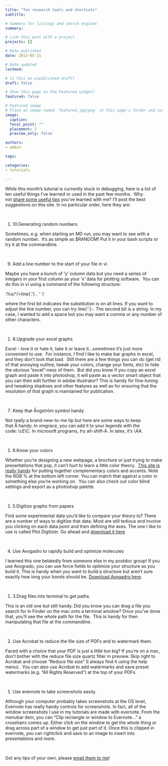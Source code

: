 ```yaml
---
title: "Ten research tools and shortcuts"
subtitle: 

# Summary for listings and search engines
summary: 

# Link this post with a project
projects: []

# Date published
date: 2013-05-21

# Date updated
lastmod: 

# Is this an unpublished draft?
draft: false

# Show this page in the Featured widget?
featured: false

# Featured image
# Place an image named `featured.jpg/png` in this page's folder and customize its options here.
image:
  caption: 
  focal_point: ""
  placement: 2
  preview_only: false

authors:
- admin

tags:

categories:
- tutorials

---
```

While this month’s tutorial is currently stuck in debugging, here is a list of ten useful things I’ve learned or used in the past few months.  Why not [share some useful tips](mailto:hjkulik@mit.edu?subject=My%20top%20tip "mailto:hjkulik@mit.edu?subject=My top tip") you’ve learned with me? I’ll post the best suggestions on this site. In no particular order, here they are:


 


1. 10.Generating random numbers

Sometimes, e.g. when starting an MD run, you may want to see with a random number.  It’s as simple as $RANDOM! Put it in your bash scripts or try it at the commandline.


 


9. Add a line number to the start of your file in vi


Maybe you have a bunch of ‘y’ column data but you need a series of integers in your first column as your ‘x’ data for plotting software.  You can do this in vi using a command of the following structure:


:%s/^/\=line('.') . ' '/


where the first bit indicates the substitution is on all lines. If you want to adjust the line number, you can try line(‘.’)-<offset>. The second bit is a string. In my case, I wanted to add a space but you may want a comma or any number of other characters.


 


1. 8.Upgrade your excel graphs

Excel - love it or hate it, take it or leave it...sometimes it’s just more convenient to use.  For instance, I find I like to make bar graphs in excel, and they don’t look that bad.  Still there are a few things you can do (get rid of that annoying outline, tweak your colors, change your fonts, etc) to hide the obvious “excel”-ness of them.  But did you know if you copy an excel graph and paste it into photoshop, it will paste as a vector smart object that you can then edit further in adobe illustrator? This is handy for fine-tuning and tweaking shadows and other features as well as for ensuring that the resolution of that graph is maintained for publication.


 


7. Keep that Ångström symbol handy


Not really a brand-new-to-me tip but here are some ways to keep that Å handy: In xmgrace, you can add it to your legends with the code: \cE\C. In microsoft programs, try alt-shift-A. In latex, it’s \AA.


 


1. 6.Know your colors

Whether you’re designing a new webpage, a brochure or just trying to make presentations that pop, it can’t hurt to learn a little color theory.  [This site is really handy](http://colorschemedesigner.com/ "http://colorschemedesigner.com/") for putting together complementary colors and accents. Note the RGB % at the bottom left corner. You can match that against a color in something else you’re working on.  You can also check out color blind settings and export as a photoshop palette.


 


1. 5.Digitize graphs from papers

Find some experimental data you’d like to compare your theory to? There are a number of ways to digitize that data. Most are still tedious and involve you clicking on each data point and then defining the axes. The one I like to use is called Plot Digitizer. Go ahead and [download it here](http://plotdigitizer.sourceforge.net/ "http://plotdigitizer.sourceforge.net/")


 


4. Use Avogadro to rapidly build and optimize molecules


I learned this one belatedly from someone else in my postdoc group! If you use Avogrado, you can use force fields to optimize your structure as you build it. This is handy when you want to build a structure but aren’t sure exactly how long your bonds should be. [Download Avogadro here](http://avogadro.openmolecules.net/wiki/Main_Page "http://avogadro.openmolecules.net/wiki/Main_Page").


 


1. 3.Drag files into terminal to get paths.

This is an old one but still handy. Did you know you can drag a file you search for in Finder on the mac onto a terminal window? Once you’ve done that, you’ll see the whole path for the file.  This is handy for then manipulating that file at the commandline.


 


2. Use Acrobat to reduce the file size of PDFs and to watermark them.


Faced with a choice that your PDF is just a little too big? If you’re on a mac, don’t bother with the reduce file size quartz filter in preview. Skip right to Acrobat and choose “Reduce file size” (I always find it using the help menu).  You can also use Acrobat to add watermarks and save preset watermarks (e.g. “All Rights Reserved”) at the top of your PDFs.


 


1. Use evernote to take screenshots easily.


Although your computer probably takes screenshots at the OS level, Evernote has really handy controls for screenshots. In fact, all of the window screenshots I use in my tutorials are made with evernote. From the menubar item, you can “Clip rectangle or window to Evernote...” a crosshairs comes up. Either click on the window to get the whole thing or drag across part of a window to get just part of it. Once this is clipped in evernote, you can rightclick and save to an image to insert into presentations and more.  


 


Got any tips of your own, please [email them to me](mailto:hjkulik@mit.edu?subject=More%20tips%20and%20tricks%20suggestion "mailto:hjkulik@mit.edu?subject=More tips and tricks suggestion")!


